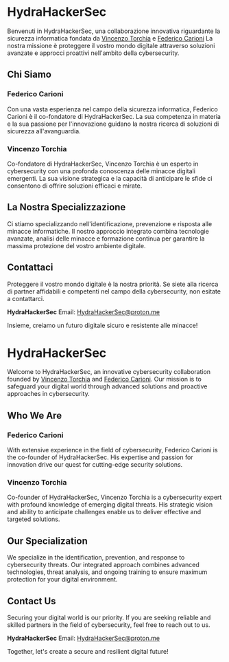 # HydraHackerSec

Benvenuti in HydraHackerSec, una collaborazione innovativa riguardante la sicurezza informatica fondata da [Vincenzo Torchia](https://github.com/BinxSake) e [Federico Carioni](https://github.com/Troclea)
La nostra missione è proteggere il vostro mondo digitale attraverso soluzioni avanzate e approcci proattivi nell'ambito della cybersecurity.

## Chi Siamo

### Federico Carioni
Con una vasta esperienza nel campo della sicurezza informatica, Federico Carioni è il co-fondatore di HydraHackerSec.
La sua competenza in materia e la sua passione per l'innovazione guidano la nostra ricerca di soluzioni di sicurezza all'avanguardia.

### Vincenzo Torchia
Co-fondatore di HydraHackerSec, Vincenzo Torchia è un esperto in cybersecurity con una profonda conoscenza delle minacce digitali emergenti.
La sua visione strategica e la capacità di anticipare le sfide ci consentono di offrire soluzioni efficaci e mirate.

## La Nostra Specializzazione

Ci stiamo specializzando nell'identificazione, prevenzione e risposta alle minacce informatiche. Il nostro approccio integrato combina tecnologie avanzate, analisi delle minacce e formazione continua per garantire la massima protezione del vostro ambiente digitale.

## Contattaci

Proteggere il vostro mondo digitale è la nostra priorità. Se siete alla ricerca di partner affidabili e competenti nel campo della cybersecurity, non esitate a contattarci.

**HydraHackerSec**
Email: HydraHackerSec@proton.me

Insieme, creiamo un futuro digitale sicuro e resistente alle minacce!





# HydraHackerSec

Welcome to HydraHackerSec, an innovative cybersecurity collaboration founded by [Vincenzo Torchia](https://github.com/BinxSake) and [Federico Carioni](https://github.com/Troclea).
Our mission is to safeguard your digital world through advanced solutions and proactive approaches in cybersecurity.

## Who We Are

### Federico Carioni
With extensive experience in the field of cybersecurity, Federico Carioni is the co-founder of HydraHackerSec. 
His expertise and passion for innovation drive our quest for cutting-edge security solutions.

### Vincenzo Torchia
Co-founder of HydraHackerSec, Vincenzo Torchia is a cybersecurity expert with profound knowledge of emerging digital threats. 
His strategic vision and ability to anticipate challenges enable us to deliver effective and targeted solutions.

## Our Specialization

We specialize in the identification, prevention, and response to cybersecurity threats. Our integrated approach combines advanced technologies, threat analysis, and ongoing training to ensure maximum protection for your digital environment.

## Contact Us

Securing your digital world is our priority. If you are seeking reliable and skilled partners in the field of cybersecurity, feel free to reach out to us.

**HydraHackerSec**
Email: HydraHackerSec@proton.me

Together, let's create a secure and resilient digital future!

